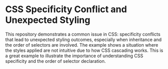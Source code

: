# CSS Specificity Conflict and Unexpected Styling

This repository demonstrates a common issue in CSS: specificity conflicts that lead to unexpected styling outcomes, especially when inheritance and the order of selectors are involved. The example shows a situation where the styles applied are not intuitive due to how CSS cascading works.  This is a great example to illustrate the importance of understanding CSS specificity and the order of selector declaration.